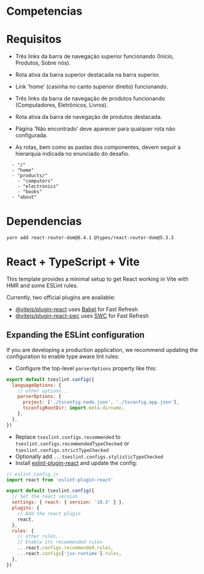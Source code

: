 # Competencias

# Requisitos
- Três links da barra de navegação superior funcionando (Início, Produtos, Sobre nós).

- Rota ativa da barra superior destacada na barra superior.

- Link 'home' (casinha no canto superior direito) funcionando.

- Três links da barra de navegação de produtos funcionando (Computadores, Eletrônicos, Livros).

- Rota ativa da barra de navegação de produtos destacada.

- Página 'Não encontrado' deve aparecer para qualquer rota não configurada.

- As rotas, bem como as pastas dos componentes, devem seguir a hierarquia indicada no enunciado do desafio.

```
  - "/"
  - "home"
  - "products/"
    - "computers"
    - "electronics"
    - "books"
  - "about"
```

# Dependencias

`yarn add react-router-dom@6.4.1 @types/react-router-dom@5.3.3`

# React + TypeScript + Vite

This template provides a minimal setup to get React working in Vite with HMR and some ESLint rules.

Currently, two official plugins are available:

- [@vitejs/plugin-react](https://github.com/vitejs/vite-plugin-react/blob/main/packages/plugin-react/README.md) uses [Babel](https://babeljs.io/) for Fast Refresh
- [@vitejs/plugin-react-swc](https://github.com/vitejs/vite-plugin-react-swc) uses [SWC](https://swc.rs/) for Fast Refresh

## Expanding the ESLint configuration

If you are developing a production application, we recommend updating the configuration to enable type aware lint rules:

- Configure the top-level `parserOptions` property like this:

```js
export default tseslint.config({
  languageOptions: {
    // other options...
    parserOptions: {
      project: ['./tsconfig.node.json', './tsconfig.app.json'],
      tsconfigRootDir: import.meta.dirname,
    },
  },
})
```

- Replace `tseslint.configs.recommended` to `tseslint.configs.recommendedTypeChecked` or `tseslint.configs.strictTypeChecked`
- Optionally add `...tseslint.configs.stylisticTypeChecked`
- Install [eslint-plugin-react](https://github.com/jsx-eslint/eslint-plugin-react) and update the config:

```js
// eslint.config.js
import react from 'eslint-plugin-react'

export default tseslint.config({
  // Set the react version
  settings: { react: { version: '18.3' } },
  plugins: {
    // Add the react plugin
    react,
  },
  rules: {
    // other rules...
    // Enable its recommended rules
    ...react.configs.recommended.rules,
    ...react.configs['jsx-runtime'].rules,
  },
})
```
